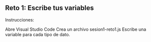 ## Reto 1: Escribe tus variables

Instrucciones:

Abre Visual Studio Code
Crea un archivo sesion1-reto1.js
Escribe una variable para cada tipo de dato.
